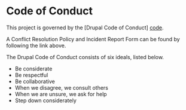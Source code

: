 # Code of Conduct

This project is governed by the [Drupal Code of Conduct] [code].

A Conflict Resolution Policy and Incident Report Form can be found by following
the link above.

The Drupal Code of Conduct consists of six ideals, listed below.

- Be considerate
- Be respectful
- Be collaborative
- When we disagree, we consult others
- When we are unsure, we ask for help
- Step down considerately

[code]: https://www.drupal.org/dcoc
